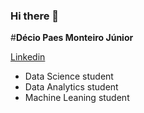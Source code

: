 ### Hi there 👋
#**Décio Paes Monteiro Júnior**

[Linkedin](https://www.linkedin.com/in/DecioPaesMonteiroJunior/)

* Data Science student
* Data Analytics student
* Machine Leaning student


<!--
**DecioPaes/DecioPaes** is a ✨ _special_ ✨ repository because its `README.md` (this file) appears on your GitHub profile.

Here are some ideas to get you started:

- 🔭 I’m currently working on ...
- 🌱 I’m currently learning ...
- 👯 I’m looking to collaborate on ...
- 🤔 I’m looking for help with ...
- 💬 Ask me about ...
- 📫 How to reach me: ...
- 😄 Pronouns: ...
- ⚡ Fun fact: ...
-->
